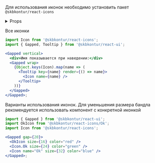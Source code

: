 Для использования иконок необходимо установить пакет `@skbkontur/react-icons`

<details><summary>Props</summary>

```typescript
type IconProps = {
  color?: string;
  name: IconName;
  size?: number | string;
};

type IconName =
  | 'Menu'
  | 'Add'
  | 'ArchivePack'
  | 'ArchiveUnpack'
  | 'Attach'
  | 'Baby'
  | 'Backward'
  | 'BarcodeScanner'
  | 'Briefcase'
  | 'Calculator'
  | 'Calendar'
  | 'Card'
  | 'Certificate'
  | 'Clear'
  | ... 218 more ...
  | 'Infiniti';
```

</details>

Все иконки

```jsx harmony
import Icon from '@skbkontur/react-icons';
import { Gapped, Tooltip } from '@skbkontur/react-ui';

<Gapped vertical>
  <div>Имя показывается при наведении:</div>
  <Gapped wrap>
    {Object.keys(Icon).map(name => (
      <Tooltip key={name} render={() => name}>
        <Icon name={name} />
      </Tooltip>
    ))}
  </Gapped>
</Gapped>;
```

Варианты использования иконок.
Для уменьшения размера бандла рекомендуется использовать компонент с конкретной иконкой

```jsx harmony
import { Gapped } from '@skbkontur/react-ui';
import OkIcon from '@skbkontur/react-icons/Ok';
import Icon from '@skbkontur/react-icons';

<Gapped gap={20}>
  <OkIcon size={16} color="red" />
  <Icon.Ok size={24} color="green" />
  <Icon name="Ok" size={32} color="blue" />
</Gapped>;
```
